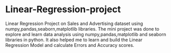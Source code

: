# Linear-Regression-project
 Linear Regression Project on Sales and Advertising dataset 
 using numpy,pandas,seaborn,matplotlib libraries.
 The mini project was done to explore and learn data analysis using
 numpy,pandas,matplotlib and seaborn libraries in python.
 It also helped me to learn and build the Linear Regression Model
 and calculate Errors and Accuracy scores.
